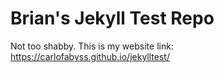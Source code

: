 # Brian's Jekyll Test Repo

Not too shabby.  This is my website link: https://carlofabyss.github.io/jekylltest/